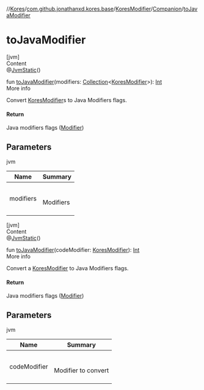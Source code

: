 //[Kores](../../../index.md)/[com.github.jonathanxd.kores.base](../../index.md)/[KoresModifier](../index.md)/[Companion](index.md)/[toJavaModifier](to-java-modifier.md)



# toJavaModifier  
[jvm]  
Content  
@[JvmStatic](https://kotlinlang.org/api/latest/jvm/stdlib/kotlin.jvm/-jvm-static/index.html)()  
  
fun [toJavaModifier](to-java-modifier.md)(modifiers: [Collection](https://kotlinlang.org/api/latest/jvm/stdlib/kotlin.collections/-collection/index.html)<[KoresModifier](../index.md)>): [Int](https://kotlinlang.org/api/latest/jvm/stdlib/kotlin/-int/index.html)  
More info  


Convert [KoresModifier](../index.md)s to Java Modifiers flags.



#### Return  


Java modifiers flags ([Modifier](https://docs.oracle.com/javase/8/docs/api/java/lang/reflect/Modifier.html))



## Parameters  
  
jvm  
  
|  Name|  Summary| 
|---|---|
| <a name="com.github.jonathanxd.kores.base/KoresModifier.Companion/toJavaModifier/#kotlin.collections.Collection[com.github.jonathanxd.kores.base.KoresModifier]/PointingToDeclaration/"></a>modifiers| <a name="com.github.jonathanxd.kores.base/KoresModifier.Companion/toJavaModifier/#kotlin.collections.Collection[com.github.jonathanxd.kores.base.KoresModifier]/PointingToDeclaration/"></a><br><br>Modifiers<br><br>
  
  


[jvm]  
Content  
@[JvmStatic](https://kotlinlang.org/api/latest/jvm/stdlib/kotlin.jvm/-jvm-static/index.html)()  
  
fun [toJavaModifier](to-java-modifier.md)(codeModifier: [KoresModifier](../index.md)): [Int](https://kotlinlang.org/api/latest/jvm/stdlib/kotlin/-int/index.html)  
More info  


Convert a [KoresModifier](../index.md) to Java Modifiers flags.



#### Return  


Java modifiers flags ([Modifier](https://docs.oracle.com/javase/8/docs/api/java/lang/reflect/Modifier.html))



## Parameters  
  
jvm  
  
|  Name|  Summary| 
|---|---|
| <a name="com.github.jonathanxd.kores.base/KoresModifier.Companion/toJavaModifier/#com.github.jonathanxd.kores.base.KoresModifier/PointingToDeclaration/"></a>codeModifier| <a name="com.github.jonathanxd.kores.base/KoresModifier.Companion/toJavaModifier/#com.github.jonathanxd.kores.base.KoresModifier/PointingToDeclaration/"></a><br><br>Modifier to convert<br><br>
  
  



